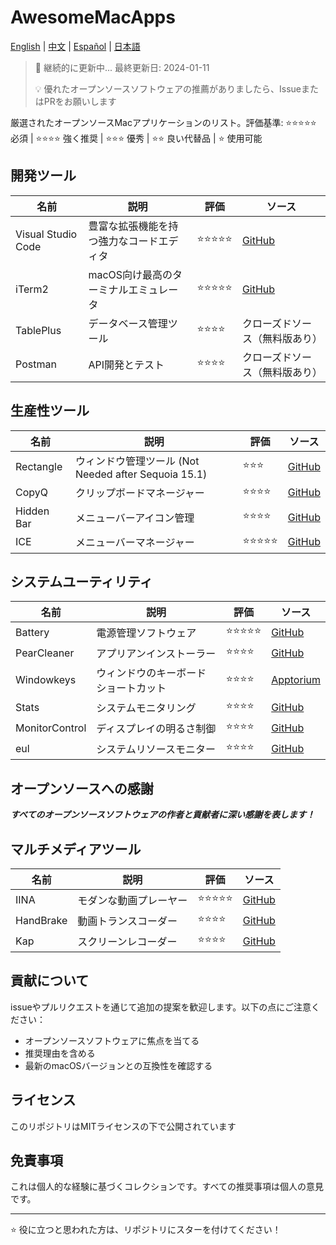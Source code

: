 # AwesomeMacApps
[English](README.md) | [中文](README_CN.md) | [Español](README_Es.md)  | [日本語](README_Jp.md)
> 📢 継続的に更新中... 最終更新日: 2024-01-11
>
> 💡 優れたオープンソースソフトウェアの推薦がありましたら、IssueまたはPRをお願いします

厳選されたオープンソースMacアプリケーションのリスト。評価基準: ⭐️⭐️⭐️⭐️⭐️ 必須 | ⭐️⭐️⭐️⭐️ 強く推奨 | ⭐️⭐️⭐️ 優秀 | ⭐️⭐️ 良い代替品 | ⭐️ 使用可能

## 開発ツール

| 名前 | 説明 | 評価 | ソース |
|------|-------------|--------|--------|
| Visual Studio Code | 豊富な拡張機能を持つ強力なコードエディタ | ⭐️⭐️⭐️⭐️⭐️ | [GitHub](https://github.com/microsoft/vscode) |
| iTerm2 | macOS向け最高のターミナルエミュレータ | ⭐️⭐️⭐️⭐️⭐️ | [GitHub](https://github.com/gnachman/iTerm2) |
| TablePlus | データベース管理ツール | ⭐️⭐️⭐️⭐️ | クローズドソース（無料版あり） |
| Postman | API開発とテスト | ⭐️⭐️⭐️⭐️ | クローズドソース（無料版あり） |

## 生産性ツール

| 名前 | 説明 | 評価 | ソース |
|------|-------------|--------|--------|
| Rectangle | ウィンドウ管理ツール (Not Needed after Sequoia 15.1)  | ⭐️⭐️⭐️| [GitHub](https://github.com/rxhanson/Rectangle) |
| CopyQ | クリップボードマネージャー | ⭐️⭐️⭐️⭐️ | [GitHub](https://github.com/hluk/CopyQ) |
| Hidden Bar | メニューバーアイコン管理 | ⭐️⭐️⭐️⭐️ | [GitHub](https://github.com/dwarvesf/hidden) |
| ICE | メニューバーマネージャー | ⭐️⭐️⭐️⭐️⭐️ | [GitHub](https://github.com/jordanbaird/Ice) |

## システムユーティリティ

| 名前 | 説明 | 評価 | ソース |
|------|-------------|--------|------------|
| Battery | 電源管理ソフトウェア | ⭐️⭐️⭐️⭐️⭐️ | [GitHub](https://github.com/actuallymentor/battery) |
| PearCleaner | アプリアンインストーラー | ⭐️⭐️⭐️⭐️ | [GitHub](https://github.com/alienator88/Pearcleaner) |
| Windowkeys | ウィンドウのキーボードショートカット | ⭐️⭐️⭐️⭐️ | [Apptorium](https://www.apptorium.com/windowkeys) |
| Stats | システムモニタリング | ⭐️⭐️⭐️⭐️ | [GitHub](https://github.com/exelban/stats) |
| MonitorControl | ディスプレイの明るさ制御 | ⭐️⭐️⭐️⭐️ | [GitHub](https://github.com/MonitorControl/MonitorControl) |
| eul | システムリソースモニター | ⭐️⭐️⭐️⭐️ | [GitHub](https://github.com/gao-sun/eul) |

## オープンソースへの感謝

**_すべてのオープンソースソフトウェアの作者と貢献者に深い感謝を表します！_**

## マルチメディアツール

| 名前 | 説明 | 評価 | ソース |
|------|-------------|--------|--------|
| IINA | モダンな動画プレーヤー | ⭐️⭐️⭐️⭐️⭐️ | [GitHub](https://github.com/iina/iina) |
| HandBrake | 動画トランスコーダー | ⭐️⭐️⭐️⭐️ | [GitHub](https://github.com/HandBrake/HandBrake) |
| Kap | スクリーンレコーダー | ⭐️⭐️⭐️⭐️ | [GitHub](https://github.com/wulkano/kap) |

## 貢献について

issueやプルリクエストを通じて追加の提案を歓迎します。以下の点にご注意ください：
- オープンソースソフトウェアに焦点を当てる
- 推奨理由を含める
- 最新のmacOSバージョンとの互換性を確認する

## ライセンス

このリポジトリはMITライセンスの下で公開されています

## 免責事項

これは個人的な経験に基づくコレクションです。すべての推奨事項は個人の意見です。

---

⭐️ 役に立つと思われた方は、リポジトリにスターを付けてください！